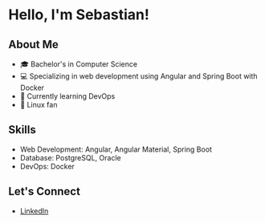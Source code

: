# Hello, I'm Sebastian!

## About Me
- 🎓 Bachelor's in Computer Science
- 💻 Specializing in web development using Angular and Spring Boot with Docker
- 📘 Currently learning DevOps
- 🐧 Linux fan

## Skills
- Web Development: Angular, Angular Material, Spring Boot
- Database: PostgreSQL, Oracle
- DevOps: Docker

## Let's Connect
- [LinkedIn](https://www.linkedin.com/in/fijalkowskiseba/)
